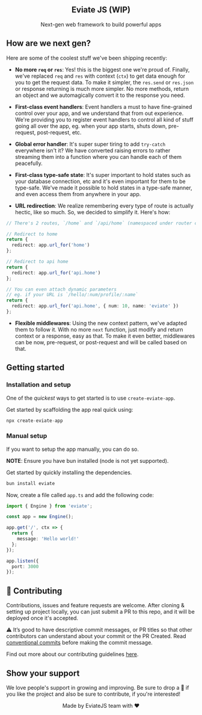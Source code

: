 <p align="center">
 <h2 align="center">Eviate JS (WIP)</h2>
 <p align="center">Next-gen web framework to build powerful apps</p>
</p>

## How are we next gen?

Here are some of the coolest stuff we've been shipping recently:

- **No more `req` or `res`**: Yes! this is the biggest one we're proud of. Finally, we've replaced `req` and `res`
  with context (`ctx`) to get data enough for you to get the request data. To make it simpler, the `res.send` or
  `res.json` or response returning is much more simpler. No more methods, return an object and we automagically
  convert it to the response you need.

- **First-class event handlers**: Event handlers a must to have fine-grained control over your app, and we
  understand that from out experience. We're providing you to register event handlers to control all kind of stuff
  going all over the app, eg. when your app starts, shuts down, pre-request, post-request, etc.

- **Global error handler**: It's super super tiring to add `try-catch` everywhere isn't it? We have converted raising
  errors to rather streaming them into a function where you can handle each of them peacefully.

- **First-class type-safe state**: It's super important to hold states such as your database connection, etc and
  it's even important for them to be type-safe. We've made it possible to hold states in a type-safe manner, and
  even access them from anywhere in your app.

- **URL redirection**: We realize remembering every type of route is actually hectic, like so much. So, we decided to
  simplify it. Here's how:

```ts
// There's 2 routes, `/home` and `/api/home` (namespaced under router called `api`).

// Redirect to home
return {
  redirect: app.url_for('home')
};

// Redirect to api home
return {
  redirect: app.url_for('api.home')
};

// You can even attach dynamic parameters
// eg. if your URL is `/hello/:num/profile/:name`
return {
  redirect: app.url_for('api.home', { num: 10, name: 'eviate' })
};
```

- **Flexible middlewares**: Using the new context pattern, we've adapted them to follow it. With no more `next`
  function, just modify and return context or a response, easy as that. To make it even better, middlewares can
  be now, pre-request, or post-request and will be called based on that.

## Getting started

### Installation and setup

One of the _quickest_ ways to get started is to use `create-eviate-app`.

Get started by scaffolding the app real quick using:

```ts
npx create-eviate-app
```

### Manual setup

If you want to setup the app manually, you can do so.

**NOTE**: Ensure you have bun installed (node is not yet supported).

Get started by quickly installing the dependencies.

```ts
bun install eviate
```

Now, create a file called `app.ts` and add the following code:

```ts
import { Engine } from 'eviate';

const app = new Engine();

app.get('/', ctx => {
  return {
    message: 'Hello world!'
  };
});

app.listen({
  port: 3000
});
```

## 🤝 Contributing

Contributions, issues and feature requests are welcome. After cloning & setting up project locally, you can
just submit a PR to this repo, and it will be deployed once it's accepted.

⚠ It’s good to have descriptive commit messages, or PR titles so that other contributors can understand about your
commit or the PR Created. Read [conventional commits](https://www.conventionalcommits.org/en/v1.0.0-beta.3/) before
making the commit message.

Find out more about our contributing guidelines [here](CONTRIBUTING.md).

## Show your support

We love people's support in growing and improving. Be sure to drop a 🌟 if you like the project and
also be sure to contribute, if you're interested!

<div align="center">Made by EviateJS team with ❤</div>
